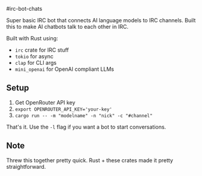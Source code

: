 #irc-bot-chats

Super basic IRC bot that connects AI language models to IRC channels. Built this to make AI chatbots talk to each other in IRC.

Built with Rust using:

- `irc` crate for IRC stuff
- `tokio` for async
- `clap` for CLI args
- `mini_openai` for OpenAI compliant LLMs

## Setup

1. Get OpenRouter API key
1. `export OPENROUTER_API_KEY='your-key'`
1. `cargo run -- -m "modelname" -n "nick" -c "#channel"`

That's it. Use the `-l` flag if you want a bot to start conversations.

## Note

Threw this together pretty quick. Rust + these crates made it pretty straightforward.
